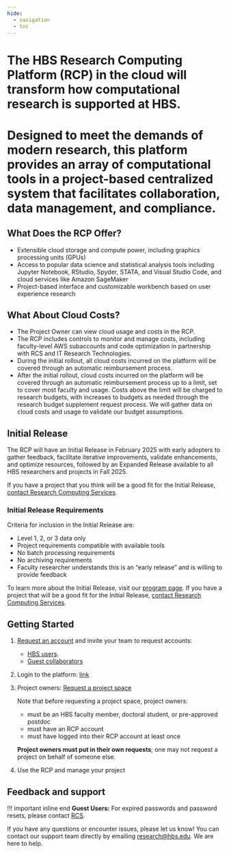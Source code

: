 ```yaml
---
hide:
  - navigation
  - toc
---
```


# The HBS Research Computing Platform (RCP) in the cloud will transform how computational research is supported at HBS.

# Designed to meet the demands of modern research, this platform provides an array of computational tools in a project-based centralized system that facilitates collaboration, data management, and compliance.

## What Does the RCP Offer? 

  - Extensible cloud storage and compute power, including graphics processing units (GPUs)
  - Access to popular data science and statistical analysis tools including Jupyter Notebook, RStudio, Spyder, STATA, and Visual Studio Code, 
  and cloud services like Amazon SageMaker
  - Project-based interface and customizable workbench based on user experience research

## What About Cloud Costs?

  - The Project Owner can view cloud usage and costs in the RCP.
  - The RCP includes controls to monitor and manage costs, including faculty-level AWS subaccounts and code optimization in partnership with RCS and IT Research Technologies. 
  - During the initial rollout, all cloud costs incurred on the platform will be covered through an automatic reimbursement process.
  - After the initial rollout, cloud costs incurred on the platform will be covered through an automatic reimbursement process up to a limit, set to cover most faculty and usage. Costs above the limit will be charged to research budgets, with increases to budgets as needed through the research budget supplement request process. We will gather data on cloud costs and usage to validate our budget assumptions. 


## Initial Release

The RCP will have an Initial Release in February 2025 with early adopters to gather feedback, facilitate iterative improvements, validate enhancements, and optimize resources, followed by an Expanded Release available to all HBS researchers and projects in Fall 2025.

If you have a project that you think will be a good fit for the Initial Release, [contact Research Computing Services](mailto:research@hbs.edu).

### Initial Release Requirements

Criteria for inclusion in the Initial Release are: 
  - Level 1, 2, or 3 data only   
  - Project requirements compatible with available tools    
  - No batch processing requirements  
  - No archiving requirements  
  - Faculty researcher understands this is an “early release” and is willing to provide feedback  

To learn more about the Initial Release, visit our [program page](https://hbs.sharepoint.com/sites/CloudRCP/SitePages/About-the-Initial-Release.aspx?csf=1&web=1&e=D8OZaV). If you have a project that will be a good fit for the Initial Release, [contact Research Computing Services](mailto:research@hbs.edu). 

## Getting Started
   
1.  [Request an account](https://secure.hbs.edu/accountManagement/secure/research-computing-platform/account/new) and invite your team to request accounts:
    - [HBS users](https://secure.hbs.edu/accountManagement/secure/research-computing-platform/account/new).
    - [Guest collaborators](https://secure.hbs.edu/accountManagement/guest/research-computing-platform/account/new)
2.  Login to the platform: [link]()
3.  Project owners: [Request a project space](https://secure.hbs.edu/accountManagement/secure/research-computing-platform/projectspace/new)

    Note that before requesting a project space, project owners:
      
      - must be an HBS faculty member, doctoral student, or pre-approved postdoc
      - must have an RCP account
      - must have logged into their RCP account at least once
    
    **Project owners must put in their own requests**; one may not request a project on behalf of someone else.

4. Use the RCP and manage your project

## Feedback and support

!!! important inline end
    **Guest Users:** For expired passwords and password resets, please contact [RCS](mailto:research@hbs.edu).

If you have any questions or encounter issues, please let us know! You can contact our support team directly by emailing [research@hbs.edu](mailto:research@hbs.edu). We are here to help. 

<!-- If something looks broken or is not working as expected please 
[open an issue report](https://github.com/hbs-rcs/hbsgrid-docs/issues).-->
